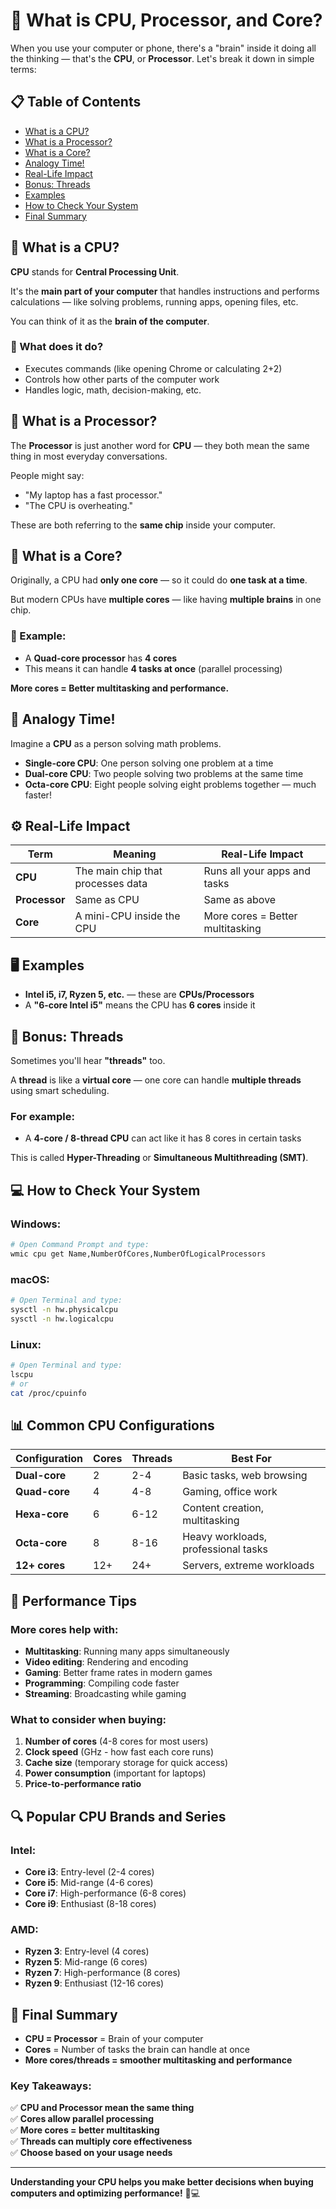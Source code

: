 # 🧠 What is CPU, Processor, and Core?

When you use your computer or phone, there's a "brain" inside it doing all the thinking — that's the **CPU**, or **Processor**. Let's break it down in simple terms:

## 📋 Table of Contents

- [What is a CPU?](#what-is-a-cpu)
- [What is a Processor?](#what-is-a-processor)
- [What is a Core?](#what-is-a-core)
- [Analogy Time!](#analogy-time)
- [Real-Life Impact](#real-life-impact)
- [Bonus: Threads](#bonus-threads)
- [Examples](#examples)
- [How to Check Your System](#how-to-check-your-system)
- [Final Summary](#final-summary)

## 🔌 What is a CPU?

**CPU** stands for **Central Processing Unit**.

It's the **main part of your computer** that handles instructions and performs calculations — like solving problems, running apps, opening files, etc.

You can think of it as the **brain of the computer**.

### 🔄 What does it do?

- Executes commands (like opening Chrome or calculating 2+2)
- Controls how other parts of the computer work
- Handles logic, math, decision-making, etc.

## 🤖 What is a Processor?

The **Processor** is just another word for **CPU** — they both mean the same thing in most everyday conversations.

People might say:
- "My laptop has a fast processor."
- "The CPU is overheating."

These are both referring to the **same chip** inside your computer.

## 🔁 What is a Core?

Originally, a CPU had **only one core** — so it could do **one task at a time**.

But modern CPUs have **multiple cores** — like having **multiple brains** in one chip.

### 🎯 Example:

- A **Quad-core processor** has **4 cores**
- This means it can handle **4 tasks at once** (parallel processing)

**More cores = Better multitasking and performance.**

## 🧠 Analogy Time!

Imagine a **CPU** as a person solving math problems.

- **Single-core CPU**: One person solving one problem at a time
- **Dual-core CPU**: Two people solving two problems at the same time
- **Octa-core CPU**: Eight people solving eight problems together — much faster!

## ⚙️ Real-Life Impact

| Term | Meaning | Real-Life Impact |
|------|---------|-----------------|
| **CPU** | The main chip that processes data | Runs all your apps and tasks |
| **Processor** | Same as CPU | Same as above |
| **Core** | A mini-CPU inside the CPU | More cores = Better multitasking |

## 🖥️ Examples

- **Intel i5, i7, Ryzen 5, etc.** — these are **CPUs/Processors**
- A **"6-core Intel i5"** means the CPU has **6 cores** inside it

## 🧩 Bonus: Threads

Sometimes you'll hear **"threads"** too.

A **thread** is like a **virtual core** — one core can handle **multiple threads** using smart scheduling.

### For example:
- A **4-core / 8-thread CPU** can act like it has 8 cores in certain tasks

This is called **Hyper-Threading** or **Simultaneous Multithreading (SMT)**.

## 💻 How to Check Your System

### Windows:
```bash
# Open Command Prompt and type:
wmic cpu get Name,NumberOfCores,NumberOfLogicalProcessors
```

### macOS:
```bash
# Open Terminal and type:
sysctl -n hw.physicalcpu
sysctl -n hw.logicalcpu
```

### Linux:
```bash
# Open Terminal and type:
lscpu
# or
cat /proc/cpuinfo
```

## 📊 Common CPU Configurations

| Configuration | Cores | Threads | Best For |
|--------------|-------|---------|----------|
| **Dual-core** | 2 | 2-4 | Basic tasks, web browsing |
| **Quad-core** | 4 | 4-8 | Gaming, office work |
| **Hexa-core** | 6 | 6-12 | Content creation, multitasking |
| **Octa-core** | 8 | 8-16 | Heavy workloads, professional tasks |
| **12+ cores** | 12+ | 24+ | Servers, extreme workloads |

## 🚀 Performance Tips

### More cores help with:
- **Multitasking**: Running many apps simultaneously
- **Video editing**: Rendering and encoding
- **Gaming**: Better frame rates in modern games
- **Programming**: Compiling code faster
- **Streaming**: Broadcasting while gaming

### What to consider when buying:
1. **Number of cores** (4-8 cores for most users)
2. **Clock speed** (GHz - how fast each core runs)
3. **Cache size** (temporary storage for quick access)
4. **Power consumption** (important for laptops)
5. **Price-to-performance ratio**

## 🔍 Popular CPU Brands and Series

### Intel:
- **Core i3**: Entry-level (2-4 cores)
- **Core i5**: Mid-range (4-6 cores)
- **Core i7**: High-performance (6-8 cores)
- **Core i9**: Enthusiast (8-18 cores)

### AMD:
- **Ryzen 3**: Entry-level (4 cores)
- **Ryzen 5**: Mid-range (6 cores)
- **Ryzen 7**: High-performance (8 cores)
- **Ryzen 9**: Enthusiast (12-16 cores)

## 🧠 Final Summary

- **CPU = Processor** = Brain of your computer
- **Cores** = Number of tasks the brain can handle at once
- **More cores/threads = smoother multitasking and performance**

### Key Takeaways:
✅ **CPU and Processor mean the same thing**  
✅ **Cores allow parallel processing**  
✅ **More cores = better multitasking**  
✅ **Threads can multiply core effectiveness**  
✅ **Choose based on your usage needs**  

---

**Understanding your CPU helps you make better decisions when buying computers and optimizing performance!** 🚀💻